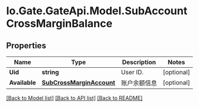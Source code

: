 
# Io.Gate.GateApi.Model.SubAccountCrossMarginBalance

## Properties

Name | Type | Description | Notes
------------ | ------------- | ------------- | -------------
**Uid** | **string** | User ID. | [optional] 
**Available** | [**SubCrossMarginAccount**](.md) | 账户余额信息 | [optional] 

[[Back to Model list]](../README.md#documentation-for-models)
[[Back to API list]](../README.md#documentation-for-api-endpoints)
[[Back to README]](../README.md)
